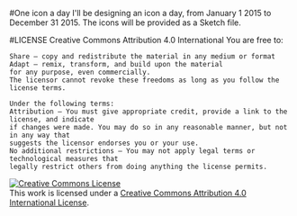 #One icon a day
I'll be designing an icon a day, from January 1 2015 to December 31 2015. 
The icons will be provided as a Sketch file.

#LICENSE
    Creative Commons Attribution 4.0 International 
    You are free to:

    Share — copy and redistribute the material in any medium or format
    Adapt — remix, transform, and build upon the material
    for any purpose, even commercially.
    The licensor cannot revoke these freedoms as long as you follow the license terms.

    Under the following terms:
    Attribution — You must give appropriate credit, provide a link to the license, and indicate
    if changes were made. You may do so in any reasonable manner, but not in any way that 
    suggests the licensor endorses you or your use.
    No additional restrictions — You may not apply legal terms or technological measures that 
    legally restrict others from doing anything the license permits.


<a rel="license" href="http://creativecommons.org/licenses/by/4.0/"><img alt="Creative Commons License" style="border-width:0" src="https://i.creativecommons.org/l/by/4.0/88x31.png" /></a><br />This work is licensed under a <a rel="license" href="http://creativecommons.org/licenses/by/4.0/">Creative Commons Attribution 4.0 International License</a>.
